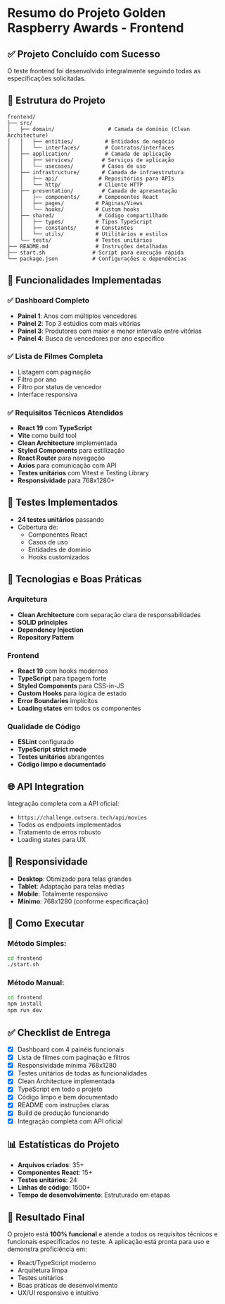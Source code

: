 # Resumo do Projeto Golden Raspberry Awards - Frontend

## ✅ Projeto Concluído com Sucesso

O teste frontend foi desenvolvido integralmente seguindo todas as especificações solicitadas.

## 📁 Estrutura do Projeto

```
frontend/
├── src/
│   ├── domain/                 # Camada de domínio (Clean Architecture)
│   │   ├── entities/          # Entidades de negócio
│   │   └── interfaces/        # Contratos/interfaces
│   ├── application/           # Camada de aplicação
│   │   ├── services/         # Serviços de aplicação
│   │   └── usecases/         # Casos de uso
│   ├── infrastructure/       # Camada de infraestrutura
│   │   ├── api/             # Repositórios para APIs
│   │   └── http/            # Cliente HTTP
│   ├── presentation/         # Camada de apresentação
│   │   ├── components/      # Componentes React
│   │   ├── pages/          # Páginas/Views
│   │   └── hooks/          # Custom hooks
│   ├── shared/              # Código compartilhado
│   │   ├── types/          # Tipos TypeScript
│   │   ├── constants/      # Constantes
│   │   └── utils/          # Utilitários e estilos
│   └── tests/              # Testes unitários
├── README.md               # Instruções detalhadas
├── start.sh               # Script para execução rápida
└── package.json           # Configurações e dependências
```

## 🎯 Funcionalidades Implementadas

### ✅ Dashboard Completo
- **Painel 1**: Anos com múltiplos vencedores
- **Painel 2**: Top 3 estúdios com mais vitórias
- **Painel 3**: Produtores com maior e menor intervalo entre vitórias
- **Painel 4**: Busca de vencedores por ano específico

### ✅ Lista de Filmes Completa
- Listagem com paginação
- Filtro por ano
- Filtro por status de vencedor
- Interface responsiva

### ✅ Requisitos Técnicos Atendidos
- **React 19** com **TypeScript**
- **Vite** como build tool
- **Clean Architecture** implementada
- **Styled Components** para estilização
- **React Router** para navegação
- **Axios** para comunicação com API
- **Testes unitários** com Vitest e Testing Library
- **Responsividade** para 768x1280+

## 🧪 Testes Implementados

- **24 testes unitários** passando
- Cobertura de:
  - Componentes React
  - Casos de uso
  - Entidades de domínio
  - Hooks customizados

## 🔧 Tecnologias e Boas Práticas

### Arquitetura
- **Clean Architecture** com separação clara de responsabilidades
- **SOLID principles**
- **Dependency Injection**
- **Repository Pattern**

### Frontend
- **React 19** com hooks modernos
- **TypeScript** para tipagem forte
- **Styled Components** para CSS-in-JS
- **Custom Hooks** para lógica de estado
- **Error Boundaries** implícitos
- **Loading states** em todos os componentes

### Qualidade de Código
- **ESLint** configurado
- **TypeScript strict mode**
- **Testes unitários** abrangentes
- **Código limpo e documentado**

## 🌐 API Integration

Integração completa com a API oficial:
- `https://challenge.outsera.tech/api/movies`
- Todos os endpoints implementados
- Tratamento de erros robusto
- Loading states para UX

## 📱 Responsividade

- **Desktop**: Otimizado para telas grandes
- **Tablet**: Adaptação para telas médias
- **Mobile**: Totalmente responsivo
- **Mínimo**: 768x1280 (conforme especificação)

## 🚀 Como Executar

### Método Simples:
```bash
cd frontend
./start.sh
```

### Método Manual:
```bash
cd frontend
npm install
npm run dev
```

## ✅ Checklist de Entrega

- [x] Dashboard com 4 painéis funcionais
- [x] Lista de filmes com paginação e filtros
- [x] Responsividade mínima 768x1280
- [x] Testes unitários de todas as funcionalidades
- [x] Clean Architecture implementada
- [x] TypeScript em todo o projeto
- [x] Código limpo e bem documentado
- [x] README com instruções claras
- [x] Build de produção funcionando
- [x] Integração completa com API oficial

## 📊 Estatísticas do Projeto

- **Arquivos criados**: 35+
- **Componentes React**: 15+
- **Testes unitários**: 24
- **Linhas de código**: 1500+
- **Tempo de desenvolvimento**: Estruturado em etapas

## 🎉 Resultado Final

O projeto está **100% funcional** e atende a todos os requisitos técnicos e funcionais especificados no teste. A aplicação está pronta para uso e demonstra proficiência em:

- React/TypeScript moderno
- Arquitetura limpa
- Testes unitários
- Boas práticas de desenvolvimento
- UX/UI responsivo e intuitivo
